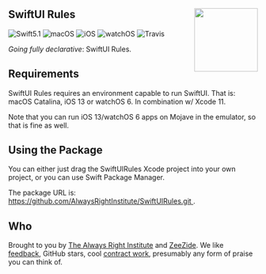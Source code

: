 <h2>SwiftUI Rules
  <img src="https://zeezide.com/img/SwiftUIRules/SwiftUIRulesIcon.svg"
       align="right" width="128" height="128" />
</h2>

![Swift5.1](https://img.shields.io/badge/swift-5.1-blue.svg)
![macOS](https://img.shields.io/badge/os-macOS-green.svg?style=flat)
![iOS](https://img.shields.io/badge/os-iOS-green.svg?style=flat)
![watchOS](https://img.shields.io/badge/os-watchOS-green.svg?style=flat)
![Travis](https://api.travis-ci.org/AlwaysRightInstitute/SwiftUIRules.svg?branch=develop&style=flat)

_Going fully declarative_: SwiftUI Rules.

## Requirements

SwiftUI Rules requires an environment capable to run SwiftUI.
That is: macOS Catalina, iOS 13 or watchOS 6.
In combination w/ Xcode 11.

Note that you can run iOS 13/watchOS 6 apps on Mojave in the emulator,
so that is fine as well.

## Using the Package

You can either just drag the SwiftUIRules Xcode project into your own
project,
or you can use Swift Package Manager.

The package URL is:
[https://github.com/AlwaysRightInstitute/SwiftUIRules.git
](https://github.com/AlwaysRightInstitute/SwiftUIRules.git).


## Who

Brought to you by
[The Always Right Institute](http://www.alwaysrightinstitute.com)
and
[ZeeZide](http://zeezide.de).
We like
[feedback](https://twitter.com/ar_institute),
GitHub stars,
cool [contract work](http://zeezide.com/en/services/services.html),
presumably any form of praise you can think of.
